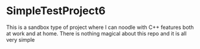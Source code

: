 # SimpleTestProject6
This is a sandbox type of project where I can noodle with C++ features both at work and at home.
There is nothing magical about this repo and it is all very simple
